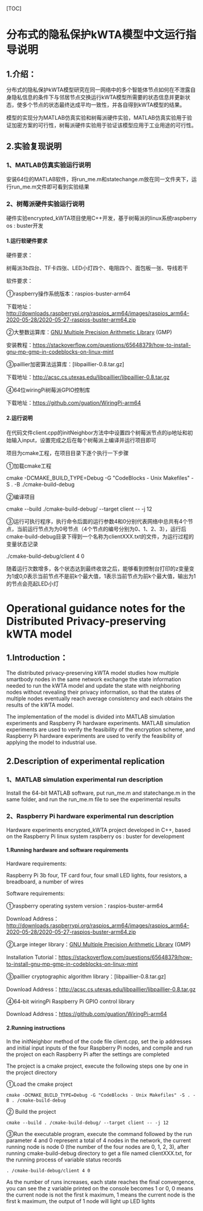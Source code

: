 # 

[TOC]

# 分布式的隐私保护kWTA模型中文运行指导说明

## 1.介绍：

分布式的隐私保护kWTA模型研究在同一网络中的多个智能体节点如何在不泄露自身隐私信息的条件下与邻居节点交换运行kWTA模型所需要的状态信息并更新状态，使多个节点的状态最终达成平均一致性，并各自得到kWTA模型的结果。

模型的实现分为MATLAB仿真实验和树莓派硬件实验，MATLAB仿真实验用于验证加密方案的可行性，树莓派硬件实验用于验证该模型应用于工业用途的可行性。



## 2.实验复现说明

### 1、MATLAB仿真实验运行说明

安装64位的MATLAB软件，将run_me.m和statechange.m放在同一文件夹下，运行run_me.m文件即可看到实验结果

### 2、树莓派硬件实验运行说明

硬件实验encrypted_kWTA项目使用C++开发，基于树莓派的linux系统raspberry os : buster开发

#### 1.运行软硬件要求

硬件要求：

树莓派3b四台、TF卡四张、LED小灯四个、电阻四个、面包板一张、导线若干

软件要求：

①raspberry操作系统版本：raspios-buster-arm64

下载地址：http://downloads.raspberrypi.org/raspios_arm64/images/raspios_arm64-2020-05-28/2020-05-27-raspios-buster-arm64.zip

②大整数运算库：[GNU Multiple Precision Arithmetic Library](http://gmplib.org/) (GMP) 

安装教程：https://stackoverflow.com/questions/65648379/how-to-install-gnu-mp-gmp-in-codeblocks-on-linux-mint

③paillier加密算法运算库：[libpaillier-0.8.tar.gz]

下载地址：http://acsc.cs.utexas.edu/libpaillier/libpaillier-0.8.tar.gz

④64位wiringPi树莓派GPIO控制库

下载地址：https://github.com/guation/WiringPi-arm64

#### 2.运行说明

在代码文件client.cpp的initNeighbor方法中中设置四个树莓派节点的ip地址和初始输入input，设置完成之后在每个树莓派上编译并运行项目即可

项目为cmake工程，在项目目录下逐个执行一下步骤

①加载cmake工程

cmake -DCMAKE_BUILD_TYPE=Debug -G "CodeBlocks - Unix Makefiles" -S . -B ./cmake-build-debug

②编译项目

cmake --build ./cmake-build-debug/ --target client -- -j 12

③运行可执行程序，执行命令后面的运行参数4和0分别代表网络中总共有4个节点，当前运行节点为为0号节点（4个节点的编号分别为0、1、2、3），运行后cmake-build-debug目录下得到一个名称为clientXXX.txt的文件，为运行过程的变量状态记录

./cmake-build-debug/client 4 0

随着运行次数增多，各个状态达到最终收敛之后，能够看到控制台打印的z变量变为1或0,0表示当前节点不是前k个最大值，1表示当前节点为前k个最大值，输出为1的节点会亮起LED小灯







# Operational guidance notes for the Distributed Privacy-preserving kWTA model

## 1.Introduction：

The distributed privacy-preserving kWTA model studies how multiple smartbody nodes in the same network exchange the state information needed to run the kWTA model and update the state with neighboring nodes without revealing their privacy information, so that the states of multiple nodes eventually reach average consistency and each obtains the results of the kWTA model.

The implementation of the model is divided into MATLAB simulation experiments and Raspberry Pi hardware experiments. MATLAB simulation experiments are used to verify the feasibility of the encryption scheme, and Raspberry Pi hardware experiments are used to verify the feasibility of applying the model to industrial use.



## 2.Description of experimental replication

### 1、MATLAB simulation experimental run description

Install the 64-bit MATLAB software, put run_me.m and statechange.m in the same folder, and run the run_me.m file to see the experimental results

### 2、Raspberry Pi hardware experimental run description

Hardware experiments encrypted_kWTA project developed in C++, based on the Raspberry Pi linux system raspberry os : buster for development

#### 1.Running hardware and software requirements

Hardware requirements:

Raspberry Pi 3b four, TF card four, four small LED lights, four resistors, a breadboard, a number of wires

Software requirements:

①raspberry operating system version：raspios-buster-arm64

Download Address：http://downloads.raspberrypi.org/raspios_arm64/images/raspios_arm64-2020-05-28/2020-05-27-raspios-buster-arm64.zip

②Large integer library：[GNU Multiple Precision Arithmetic Library](http://gmplib.org/) (GMP) 

Installation Tutorial：https://stackoverflow.com/questions/65648379/how-to-install-gnu-mp-gmp-in-codeblocks-on-linux-mint

③paillier cryptographic algorithm library：[libpaillier-0.8.tar.gz]

Download Address：http://acsc.cs.utexas.edu/libpaillier/libpaillier-0.8.tar.gz

④64-bit wiringPi Raspberry Pi GPIO control library

Download Address：https://github.com/guation/WiringPi-arm64

#### 2.Running instructions

In the initNeighbor method of the code file client.cpp, set the ip addresses and initial input inputs of the four Raspberry Pi nodes, and compile and run the project on each Raspberry Pi after the settings are completed

The project is a cmake project, execute the following steps one by one in the project directory

①Load the cmake project

```
cmake -DCMAKE_BUILD_TYPE=Debug -G "CodeBlocks - Unix Makefiles" -S . -B . /cmake-build-debug
```

② Build the project

```
cmake --build . /cmake-build-debug/ --target client -- -j 12
```

③Run the executable program, execute the command followed by the run parameter 4 and 0 represent a total of 4 nodes in the network, the current running node is node 0 (the number of the four nodes are 0, 1, 2, 3), after running cmake-build-debug directory to get a file named clientXXX.txt, for the running process of variable status records

```
. /cmake-build-debug/client 4 0
```

As the number of runs increases, each state reaches the final convergence, you can see the z variable printed on the console becomes 1 or 0, 0 means the current node is not the first k maximum, 1 means the current node is the first k maximum, the output of 1 node will light up LED lights
